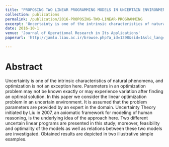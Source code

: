 ```yaml
---
title: "PROPOSING TWO LINEAR PROGRAMMING MODELS IN UNCERTAIN ENVIRONMENT"
collection: publications
permalink: /publication/2016-PROPOSING-TWO-LINEAR-PROGRAMMING
excerpt: 'Uncertainty is one of the intrinsic characteristics of natural phenomena, and optimization is not an exception here. Parameters in an optimization problem may not be known exactly or may experience variation after finding an optimal solution.'
date: 2016-10-1
venue: 'Journal of Operational Research in Its Applications'
paperurl: 'http://jamlu.liau.ac.ir/browse.php?a_id=1398&sid=1&slc_lang=fa'

---
```

Abstract
======
  Uncertainty is one of the intrinsic characteristics of natural phenomena, and optimization is not an exception here. Parameters in an optimization problem may not be known exactly or may experience variation after finding an optimal solution. In this paper we consider the linear optimization problem in an uncertain environment. It is assumed that the problem parameters are provided by an expert in the domain. Uncertainty Theory initiated by Liu in 2007, an axiomatic framework for modeling of human reasoning, is the underlying idea of the approach here. Two different uncertain linear programs are presented in this study; moreover, feasibility and optimality of the models as well as relations between these two models are investigated. Obtained results are depicted in two illustrative simple examples.

